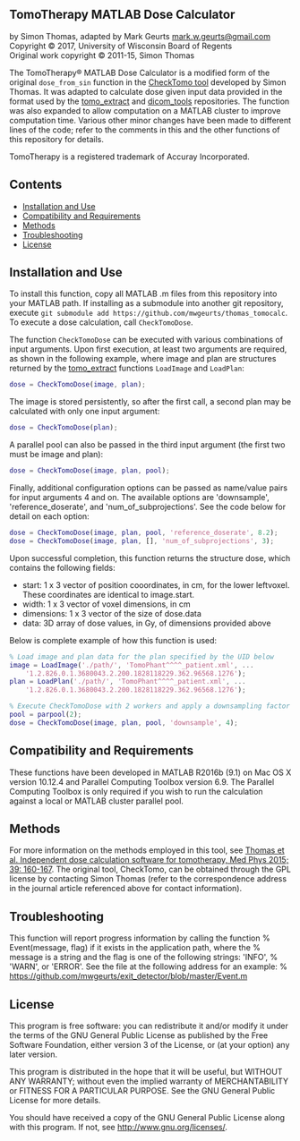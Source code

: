## TomoTherapy MATLAB Dose Calculator

by Simon Thomas, adapted by Mark Geurts <mark.w.geurts@gmail.com>
<br>Copyright &copy; 2017, University of Wisconsin Board of Regents
<br>Original work copyright &copy; 2011-15, Simon Thomas 

The TomoTherapy&reg; MATLAB Dose Calculator is a modified form of the original `dose_from_sin` function in the [CheckTomo tool](http://onlinelibrary.wiley.com/doi/10.1118/1.3668061/full) developed by Simon Thomas. It was adapted to calculate dose given input data provided in the format used by the [tomo_extract](https://github.com/mwgeurts/tomo_extract) and [dicom_tools](https://github.com/mwgeurts/dicom_tools) repositories. The function was also expanded to allow computation on a MATLAB cluster to improve computation time. Various other minor changes have been made to different lines of the code; refer to the comments in this and the other functions of this repository for details.

TomoTherapy is a registered trademark of Accuray Incorporated.

## Contents

* [Installation and Use](README.md#installation-and-use)
* [Compatibility and Requirements](README.md#compatibility-and-requirements)
* [Methods](README.md#methods)
* [Troubleshooting](README.md#troubleshooting)
* [License](README.md#license) 

## Installation and Use

To install this function, copy all MATLAB .m files from this repository into your MATLAB path. If installing as a submodule into another git repository, execute `git submodule add https://github.com/mwgeurts/thomas_tomocalc`. To execute a dose calculation, call `CheckTomoDose`.

The function `CheckTomoDose` can be executed with various combinations of input arguments. Upon first execution, at least two arguments are required, as shown in the following example, where image and plan are structures returned by the [tomo_extract](https://github.com/mwgeurts/tomo_extract) functions `LoadImage` and `LoadPlan`:

```matlab
dose = CheckTomoDose(image, plan);
```

The image is stored persistently, so after the first call, a second plan may be calculated with only one input argument:

```matlab
dose = CheckTomoDose(plan);
```

A parallel pool can also be passed in the third input argument (the first two must be image and plan):

```matlab
dose = CheckTomoDose(image, plan, pool);
```

Finally, additional configuration options can be passed as name/value pairs for input arguments 4 and on. The available options are 'downsample', 'reference_doserate', and 'num_of_subprojections'. See the code below for detail on each option:

```matlab
dose = CheckTomoDose(image, plan, pool, 'reference_doserate', 8.2);
dose = CheckTomoDose(image, plan, [], 'num_of_subprojections', 3);
```

Upon successful completion, this function returns the structure dose, which contains the following fields:

* start: 1 x 3 vector of position cooordinates, in cm, for the lower leftvoxel. These coordinates are identical to image.start.
* width: 1 x 3 vector of voxel dimensions, in cm
* dimensions: 1 x 3 vector of the size of dose.data
* data: 3D array of dose values, in Gy, of dimensions provided above
  
Below is complete example of how this function is used:

```matlab
% Load image and plan data for the plan specified by the UID below
image = LoadImage('./path/', 'TomoPhant^^^^_patient.xml', ...
    '1.2.826.0.1.3680043.2.200.1828118229.362.96568.1276');
plan = LoadPlan('./path/', 'TomoPhant^^^^_patient.xml', ...
    '1.2.826.0.1.3680043.2.200.1828118229.362.96568.1276');

% Execute CheckTomoDose with 2 workers and apply a downsampling factor 
pool = parpool(2);
dose = CheckTomoDose(image, plan, pool, 'downsample', 4);
```

## Compatibility and Requirements

These functions have been developed in MATLAB R2016b (9.1) on Mac OS X version 10.12.4 and Parallel Computing Toolbox version 6.9. The Parallel Computing Toolbox is only required if you wish to run the calculation against a local or MATLAB cluster parallel pool.

## Methods

For more information on the methods employed in this tool, see [Thomas et al. Independent dose calculation software for tomotherapy, Med Phys 2015; 39: 160-167](http://onlinelibrary.wiley.com/doi/10.1118/1.3668061/full). The original tool, CheckTomo, can be obtained through the GPL license by contacting Simon Thomas (refer to the correspondence address in the journal article referenced above for contact information).

## Troubleshooting

This function will report progress information by calling the function
% Event(message, flag) if it exists in the application path, where the
% message is a string and the flag is one of the following strings: 'INFO',
% 'WARN', or 'ERROR'. See the file at the following address for an example:
% https://github.com/mwgeurts/exit_detector/blob/master/Event.m

## License

This program is free software: you can redistribute it and/or modify it under the terms of the GNU General Public License as published by the Free Software Foundation, either version 3 of the License, or (at your option) any later version.

This program is distributed in the hope that it will be useful, but WITHOUT ANY WARRANTY; without even the implied warranty of MERCHANTABILITY or FITNESS FOR A PARTICULAR PURPOSE. See the GNU General Public License for more details.

You should have received a copy of the GNU General Public License along with this program. If not, see http://www.gnu.org/licenses/.
